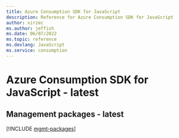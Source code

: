 ```yaml
---
title: Azure Consumption SDK for JavaScript
description: Reference for Azure Consumption SDK for JavaScript
author: xirzec
ms.author: jeffish
ms.date: 06/07/2022
ms.topic: reference
ms.devlang: JavaScript
ms.service: consumption
---
```

# Azure Consumption SDK for JavaScript - latest
## Management packages - latest
[!INCLUDE [mgmt-packages](consumption-mgmt-index.md)]
